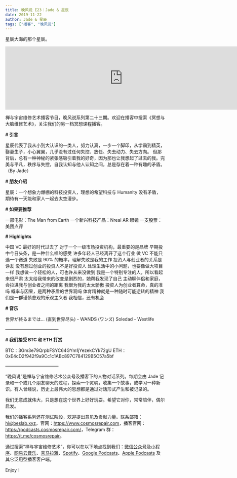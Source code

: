 ```yaml
---
title: 晚风说 E23：Jade & 星辰
date: 2019-11-22
author: Jade & 星辰
tags: ["播客", "晚风说"]
---
```


星辰大海的那个星辰。

<!--more-->

<iframe src="https://fireside.fm/player/v2/trfV16OE+RtVJr-qL?theme=dark" width="740" height="200" frameborder="0" scrolling="no"></iframe>

禅与宇宙维修艺术播客节目，晚风说系列第二十三期。欢迎在播客中搜索《冥想与大脑维修艺术》，关注我们的另一档冥想课程播客。

**# 引言**

星辰代表了我从小到大认识的一类人，努力认真，一步一个脚印，从学霸到精英，娶妻生子，小心翼翼，几乎没有过任何失控、放任、失去动力、失去方向。
但那背后，总有一种神秘的紧张感吸引着我的好奇，因为那也让我想起了过去的我。完美与平凡，秩序与失控，自我认知与他人认知之间，总是存在着一种有趣的矛盾。（By Jade）

**# 朋友介绍**

星辰：一个想象力爆棚的科技投资人，理想的希望科技与 Humanity 没有矛盾，期待有一天能和家人一起去太空漫步。

**# 如果要推荐**

一部电影：The Man from Earth
一个新兴科技产品：Nreal AR 眼镜
一支股票：美团点评

**# Highlights** 

中国 VC 最好的时代过去了
对于一个一级市场投资机构，最重要的是品牌
早期投中今日头条，是一种什么样的感受
许多年轻人已经离开了这个行业
做 VC 不能只选一个赛道
失败是 90% 的概率，理解失败是我的工作
投资人与创业者的关系是诤友
没有想过创业的投资人不是好投资人
处理生活中的小问题，也要像做大项目一样
我想做一个轻松的人，可也许从来没做到
我是一个特别专注的人，所以看起来很严肃
太太给我带来的改变是剧烈的，她帮我发现了自己
主动聊伴侣和家庭，会拉进我与创业者之间的距离
我很为我的太太骄傲
投资人为创业者算命，真的准吗
概率与因果，是两种矛盾的世界观吗
体育精神就是一种随时可能逆转的精神
我们是一群谨慎悲观的乐观主义者
我相信，还有机会

 **# 音乐**

世界が終るまでは… (直到世界尽头) - WANDS (ワンズ)
Soledad - Westlife

————————————

**# 我们接受 BTC 和 ETH 打赏**

BTC：3Gm3e79QrpbFSYC64GYm1jYezekCYk72gU
ETH：0xE4cD2f942f9a9Cc1c1ABc897C784129B5C57a5bf

————————————

“晚风说”是禅与宇宙维修艺术公众号及播客下的人物对话系列。每期会由 Jade 记录和一个或几个朋友聊天的过程，探索一个灵魂，收集一个故事，或学习一种新识。有人曾经说，历史上最伟大的思想都是通过对话形式产生和被记录的。

我们无意成就伟大，只是想在这个世界上好好玩耍。希望它对你，常常陪伴，偶尔启发。

我们的播客系列还在测试阶段，欢迎提出意见及贡献力量。联系邮箱：<hi@beslab.xyz>，官网：<https://www.cosmosrepair.com>，播客官网：<https://podcasts.cosmosrepair.com/>，Telegram 群：<https://t.me/cosmosrepair>。

通过搜索“禅与宇宙维修艺术”，你可以在以下地点找到我们：[微信公众号](https://cosmosrepair-1257028016.cos.ap-beijing.myqcloud.com/2019-08-04-qrcode_for_gh_9a7e409c3696_430.jpg)及[小程序](https://cosmosrepair-1257028016.cos.ap-beijing.myqcloud.com/2019-08-04-gh_ec0187a9be05_430.jpg)、[网易云音乐](https://music.163.com/#/djradio?id=793651380)、[喜马拉雅](https://www.ximalaya.com/zhubo/182662946/)、[Spotify](https://open.spotify.com/show/5SfJxMPMoqbGc2zG8ouiuD?si=QcavW9VXQiKTkTuBuWU8nA)、[Google Podcasts](https://podcasts.google.com/?feed=aHR0cHM6Ly9wb2RjYXN0cy5jb3Ntb3NyZXBhaXIuY29tL3Jzcw%3D%3D)、[Apple Podcasts](https://podcasts.apple.com/podcast/id1475254987) 及其它泛用型播客客户端。

Enjoy！
